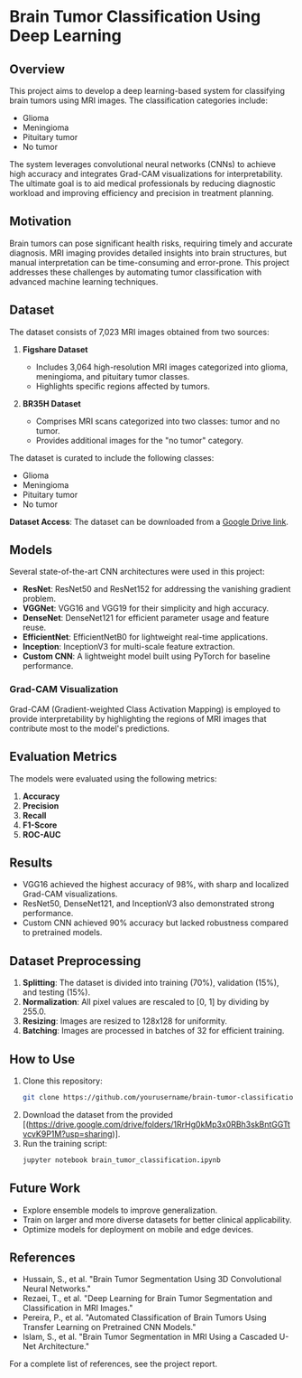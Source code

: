 # Brain Tumor Classification Using Deep Learning

## Overview
This project aims to develop a deep learning-based system for classifying brain tumors using MRI images. The classification categories include:
- Glioma
- Meningioma
- Pituitary tumor
- No tumor

The system leverages convolutional neural networks (CNNs) to achieve high accuracy and integrates Grad-CAM visualizations for interpretability. The ultimate goal is to aid medical professionals by reducing diagnostic workload and improving efficiency and precision in treatment planning.

## Motivation
Brain tumors can pose significant health risks, requiring timely and accurate diagnosis. MRI imaging provides detailed insights into brain structures, but manual interpretation can be time-consuming and error-prone. This project addresses these challenges by automating tumor classification with advanced machine learning techniques.

## Dataset
The dataset consists of 7,023 MRI images obtained from two sources:

1. **Figshare Dataset**
   - Includes 3,064 high-resolution MRI images categorized into glioma, meningioma, and pituitary tumor classes.
   - Highlights specific regions affected by tumors.

2. **BR35H Dataset**
   - Comprises MRI scans categorized into two classes: tumor and no tumor.
   - Provides additional images for the "no tumor" category.

The dataset is curated to include the following classes:
- Glioma
- Meningioma
- Pituitary tumor
- No tumor

**Dataset Access**: The dataset can be downloaded from a [Google Drive link](#).

## Models
Several state-of-the-art CNN architectures were used in this project:

- **ResNet**: ResNet50 and ResNet152 for addressing the vanishing gradient problem.
- **VGGNet**: VGG16 and VGG19 for their simplicity and high accuracy.
- **DenseNet**: DenseNet121 for efficient parameter usage and feature reuse.
- **EfficientNet**: EfficientNetB0 for lightweight real-time applications.
- **Inception**: InceptionV3 for multi-scale feature extraction.
- **Custom CNN**: A lightweight model built using PyTorch for baseline performance.

### Grad-CAM Visualization
Grad-CAM (Gradient-weighted Class Activation Mapping) is employed to provide interpretability by highlighting the regions of MRI images that contribute most to the model's predictions.

## Evaluation Metrics
The models were evaluated using the following metrics:

1. **Accuracy**
2. **Precision**
3. **Recall**
4. **F1-Score**
5. **ROC-AUC**

## Results
- VGG16 achieved the highest accuracy of 98%, with sharp and localized Grad-CAM visualizations.
- ResNet50, DenseNet121, and InceptionV3 also demonstrated strong performance.
- Custom CNN achieved 90% accuracy but lacked robustness compared to pretrained models.

## Dataset Preprocessing
1. **Splitting**: The dataset is divided into training (70%), validation (15%), and testing (15%).
2. **Normalization**: All pixel values are rescaled to [0, 1] by dividing by 255.0.
3. **Resizing**: Images are resized to 128x128 for uniformity.
4. **Batching**: Images are processed in batches of 32 for efficient training.

## How to Use
1. Clone this repository:
   ```bash
   git clone https://github.com/yourusername/brain-tumor-classification.git
   ```
2. Download the dataset from the provided [(https://drive.google.com/drive/folders/1RrHg0kMp3x0RBh3skBntGGTtvcvK9P1M?usp=sharing)].
3. Run the training script:
   ```bash
   jupyter notebook brain_tumor_classification.ipynb
   ```

## Future Work
- Explore ensemble models to improve generalization.
- Train on larger and more diverse datasets for better clinical applicability.
- Optimize models for deployment on mobile and edge devices.

## References
- Hussain, S., et al. "Brain Tumor Segmentation Using 3D Convolutional Neural Networks."
- Rezaei, T., et al. "Deep Learning for Brain Tumor Segmentation and Classification in MRI Images."
- Pereira, P., et al. "Automated Classification of Brain Tumors Using Transfer Learning on Pretrained CNN Models."
- Islam, S., et al. "Brain Tumor Segmentation in MRI Using a Cascaded U-Net Architecture."

For a complete list of references, see the project report.

